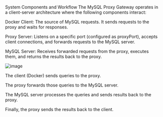 
System Components and Workflow
The MySQL Proxy Gateway operates in a client-server architecture where the following components interact:

Docker Client: The source of MySQL requests. It sends requests to the proxy and waits for responses.

Proxy Server: Listens on a specific port (configured as proxyPort), accepts client connections, and forwards requests to the MySQL server.

MySQL Server: Receives forwarded requests from the proxy, executes them, and returns the results back to the proxy.

![image](https://github.com/user-attachments/assets/a15ce385-7f6e-4812-9092-c160a1aa3458)

The client (Docker) sends queries to the proxy.

The proxy forwards those queries to the MySQL server.

The MySQL server processes the queries and sends results back to the proxy.

Finally, the proxy sends the results back to the client.
